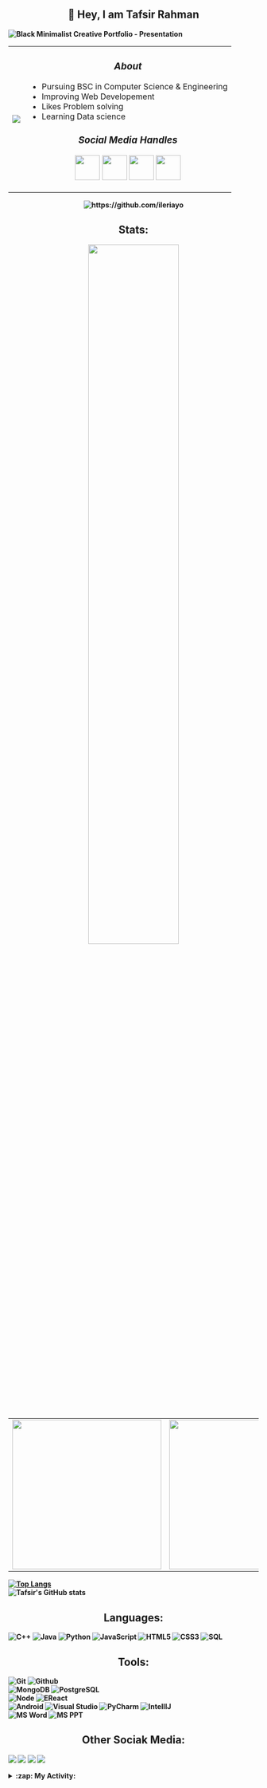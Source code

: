 <h2 align='center'>👋 Hey, I am <strong>Tafsir Rahman</h2>

![Black Minimalist Creative Portfolio - Presentation](https://user-images.githubusercontent.com/83116065/175251711-24bd20f3-4be3-408a-9bd3-83e845727bbe.png)
  
<table>
  <tr>
    <td><img src="https://c.tenor.com/GN73MKBawZYAAAAi/busy-cute.gif"></td>
    <td>
      <h3 align='center'><i>About</i></h3>
      <ul>
        <li>Pursuing BSC in Computer Science & Engineering</li>
        <li>Improving Web Developement</li>
        <li>Likes Problem solving</li>
        <li>Learning Data science</li>
      </ul>
      <h3 align='center'><i>Social Media Handles</i></h3>
      <p align='center'>
          <a href="https://www.facebook.com/tmr.rahman/"><img src="https://cdn-icons-png.flaticon.com/512/1409/1409943.png" width="50"></a>
          <a href="#"><img src="https://cdn-icons-png.flaticon.com/512/1409/1409937.png" width="50"></a>
          <a href="https://www.instagram.com/sheikh_tafsir_rahman/"><img src="https://cdn-icons-png.flaticon.com/512/1409/1409946.png"  width="50"></a>
          <a href="https://www.linkedin.com/in/tafsir-rahman-391767210/"><img src="https://cdn-icons-png.flaticon.com/512/1409/1409945.png" width="50"></a>
      </p>
    </td>
  </tr>
</table>
<p align="center">
  <img src="https://komarev.com/ghpvc/?username=Sheikh-Tafsir" alt="https://github.com/ileriayo" />
</p>
<h2 align='center'>Stats:</h2>
  
<p align="center">  
  <img width="60%" src="http://github-readme-streak-stats.herokuapp.com?user=Sheikh-Tafsir&theme=dark&date_format=M%20j%5B%2C%20Y%5D" />
</p>

<table cellpadding="0">
  <tr style="padding: 0">
    <!-- GitHub Stats Card -->  
    <td valign="top"><img height="300" src="https://github-readme-stats.vercel.app/api?username=Sheikh-Tafsir&count_private=true&show_icons=true&theme=radical&hide_border=true&custom_title=Statistics"/></td>
    <!-- GitHub Top Language Card -->
    <td valign="top"><img height="300" src="https://github-readme-stats.vercel.app/api/top-langs/?username=zedrex&langs_count=10&layout=compact&theme=onedark&hide_border=true&hide=HTML&custom_title=Languages"/></td>
  </tr>
</table>
  

<!--[![Top Langs](https://github-readme-stats.vercel.app/api/top-langs/?username=Sheikh-Tafsir&theme=radical)](https://github.com/anuraghazra/github-readme-stats)-->
[![Top Langs](https://github-readme-stats.vercel.app/api/top-langs/?username=Sheikh-Tafsir&theme=radical&layout=compact)](https://github.com/anuraghazra/github-readme-stats)<br>
![Tafsir's GitHub stats](https://github-readme-stats.vercel.app/api?username=Sheikh-Tafsir&theme=radical&show_icons=true)

<h2 align="center">Languages:</h2>

  ![C++](https://img.shields.io/badge/-C++-000000?style=flat&logo=c%2B%2B)
  ![Java](https://img.shields.io/badge/-Java-000000?style=flat&logo=java)
  ![Python](https://img.shields.io/badge/-Python-000000?style=flat&logo=python)
  ![JavaScript](https://img.shields.io/badge/-JavaScript-000000?style=flat&logo=javascript)
  ![HTML5](https://img.shields.io/badge/-HTML5-000000?style=flat&logo=html5)
  ![CSS3](https://img.shields.io/badge/-CSS-000000?style=flat&logo=css3)
  ![SQL](https://img.shields.io/badge/-SQL-000000?style=flat&logo=mysql)
  <!--![Arduino](https://img.shields.io/badge/-Arduino-000000?style=flat&logo=arduino)-->


<h2 align="center">Tools:</h2>

  ![Git](https://img.shields.io/badge/-Git-000000?style=flat&logo=git)
  ![Github](https://img.shields.io/badge/-Github-000000?style=flat&logo=github) <br />
  ![MongoDB](https://img.shields.io/badge/-MongoDB-000000?style=flat&logo=mongodb)
  ![PostgreSQL](https://img.shields.io/badge/-PostgreSQL-000000?style=flat&logo=postgresql) <br />
  ![Node](https://img.shields.io/badge/-Node-000000?style=flat&logo=node.js)
  ![EReact](https://img.shields.io/badge/-React-000000?style=flat&logo=react) <br />
  ![Android](https://img.shields.io/badge/-Android-000000?style=flat&logo=android)
  ![Visual Studio](https://img.shields.io/badge/-Visual%20Studio-000000?style=flat&logo=Visual%20Studio)
  ![PyCharm](https://img.shields.io/badge/pycharm-000000?style=flat&logo=pycharm)
  ![IntellIJ](https://img.shields.io/badge/-IntellIJ%20IDEA-000000?style=flat&logo=intellij%20idea)<br />
  ![MS Word](https://img.shields.io/badge/-MS%20Word-000000?style=flat&logo=microsoft%20word)
  ![MS PPT](https://img.shields.io/badge/-MS%20Powerpoint-000000?style=flat&logo=microsoft%20powerpoint)
  
  
<h2 align="center">Other Sociak Media:</h2>
  
  <a href="https://codeforces.com/profile/Tafsir_Rahman"><img src="https://img.shields.io/badge/Codeforces-445f9d?style=for-the-badge&logo=Codeforces&logoColor=white"></a>
  <a href="https://leetcode.com/Sheikh-Tafsir/"><img src="https://img.shields.io/badge/-LeetCode-FFA116?style=for-the-badge&logo=LeetCode&logoColor=black"></a>
  <a href="https://www.linkedin.com/in/tafsir-rahman-391767210/"><img src="https://img.shields.io/badge/LinkedIn-0077B5?style=for-the-badge&logo=linkedin&logoColor=white"></a>
  <a href="https://myanimelist.net/profile/Tafsir_Rahman"><img src="https://img.shields.io/badge/Myanimelist-2E51A2?style=for-the-badge&logo=myanimelist&logoColor=white"></a>

  <details>
  <summary>:zap: My Activity:</summary>

  
<h2 align='center'>📈 Activity Graph</h2>
<!--[![Sheikhs's github activity graph](https://activity-graph.herokuapp.com/graph?username=Sheikh-Tafsir&theme=react-dark&area=true&hide_border=true)](https://github.com//Sheikh-Tafsir/github-readme-activity-graph)-->
<p align="center">
<a href="https://github.com/Ashutosh00710/github-readme-activity-graph">
    <img src="https://activity-graph.herokuapp.com/graph?username=Sheikh-Tafsir&theme=react-dark&area=true&hide_border=true"  width="100%">
</a>
</p>

  
<!--<h2 align='center'><i>Languages and Tools</i></h2>
<table width="100">
<tr>
    <td align='center' width="190">
        <img src="https://github.com/devicons/devicon/blob/master/icons/cplusplus/cplusplus-original.svg" width="60">
    </td>
    <td align='center' width="190">
        <img src="https://github.com/abranhe/programming-languages-logos/blob/master/src/javascript/javascript.svg" width="60">
    </td>
    <td align='center'>
        <img src="https://www.vectorlogo.zone/logos/w3_html5/w3_html5-ar21.svg">
    </td>
    <td align='center'>
        <img src="https://raw.githubusercontent.com/devicons/devicon/0d6c64dbbf311879f7d563bfc3ccf559f9ed111c/icons/css3/css3-original-wordmark.svg" width="60">
    </td>
     <td align='center' width="190">
        <img src="https://github.com/detain/svg-logos/blob/master/svg/git.svg" width="60">
    </td>
</tr>
<tr>
    <td align='center'>
        <img src="https://github.com/bestofjs/bestofjs-webui/blob/master/public/logos/vscode.svg" width="60">
    </td>
    <td align='center'>
        <img src="https://www.vectorlogo.zone/logos/mongodb/mongodb-ar21.svg">
    </td>
    <td align='center'>
        <img src="https://www.vectorlogo.zone/logos/google_cloud/google_cloud-ar21.svg">
    </td>
    <td align='center'>
        <img src="https://www.vectorlogo.zone/logos/nestjs/nestjs-ar21.svg">
    </td>
    <td align='center'>
        <img src="https://www.vectorlogo.zone/logos/gitlab/gitlab-ar21.svg">
    </td>
</tr>
</table >-->
  
<p align="center">
  <a href="https://vyvy-vi.github.io/portfolio"><img target="_blank" src="https://img.shields.io/badge/-I_love_open_source-green?style=for-the-badge&logo=github&logoColor=black"/></a> 
</p>
  
  
<h4>📅I'm Most Productive on daytime</h4>
<a href="http://lovera.maxam.now.sh/">
   <img src="https://user-images.githubusercontent.com/25841814/79395484-5081ae80-7fac-11ea-9e27-ac91472e31dd.png" alt="screenshot" width="500">
</a>





